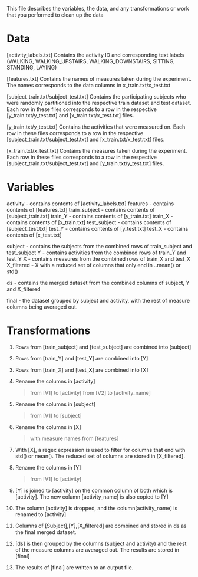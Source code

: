 This file describes the variables, the data, and any transformations or work that you performed to clean up the data

Data
===============
[activity_labels.txt]
Contains the activity ID and corresponding text labels (WALKING, WALKING_UPSTAIRS, WALKING_DOWNSTAIRS, SITTING, STANDING, LAYING)

[features.txt]
Contains the names of measures taken during the experiment. The names corresponds to the data columns in x_train.txt/x_test.txt

[subject_train.txt/subject_test.txt]
Contains the participating subjects who were randomly partitioned into the respective train dataset and test dataset. 
Each row in these files corresponds to a row in the respective [y_train.txt/y_test.txt] and [x_train.txt/x_test.txt] files.

[y_train.txt/y_test.txt]
Contains the activities that were measured on. 
Each row in these files corresponds to a row in the respective [subject_train.txt/subject_test.txt] and [x_train.txt/x_test.txt] files.

[x_train.txt/x_test.txt]
Contains the measures taken during the experiment. 
Each row in these files corresponds to a row in the respective [subject_train.txt/subject_test.txt] and [y_train.txt/y_test.txt] files.

Variables
===============
activity - contains contents of [activity_labels.txt]
features - contains contents of [features.txt]
train_subject - contains contents of [subject_train.txt]
train_Y - contains contents of [y_train.txt]
train_X - contains contents of [x_train.txt]
test_subject - contains contents of [subject_test.txt]
test_Y - contains contents of [y_test.txt]
test_X - contains contents of [x_test.txt]

subject - contains the subjects from the combined rows of train_subject and test_subject
Y - contains activities from the combined rows of train_Y and test_Y
X - contains measures from the combined rows of train_X and test_X
X_filtered - X with a reduced set of columns that only end in ..mean() or std() 

ds - contains the merged dataset from the combined columns of subject, Y and X_filtered

final - the dataset grouped by subject and activity, with the rest of measure columns being averaged out. 

Transformations
===============
1. Rows from [train_subject] and [test_subject] are combined into [subject]
2. Rows from [train_Y] and [test_Y] are combined into [Y]
3. Rows from [train_X] and [test_X] are combined into [X]

4. Rename the columns in [activity]
	> from [V1] to [activity]
	> from [V2] to [activity_name]
5. Rename the columns in [subject] 
	> from [V1] to [subject]

6. Rename the columns in [X] 
	> with measure names from [features]
7. With [X], a regex expression is used to filter for columns that end with std() or mean(). The reduced set of columns are stored in [X_filtered].

8. Rename the columns in [Y] 
	> from [V1] to [activity]
9. [Y] is joined to [activity] on the common column of both which is [activity]. The new column [activity_name] is also copied to [Y]
10. The column [activity] is dropped, and the column[activity_name] is renamed to [activity]

11. Columns of [Subject],[Y],[X_filtered] are combined and stored in ds as the final merged dataset. 

12. [ds] is then grouped by the columns (subject and activity) and the rest of the measure columns are averaged out. The results are stored in [final]

13. The results of [final] are written to an output file.




